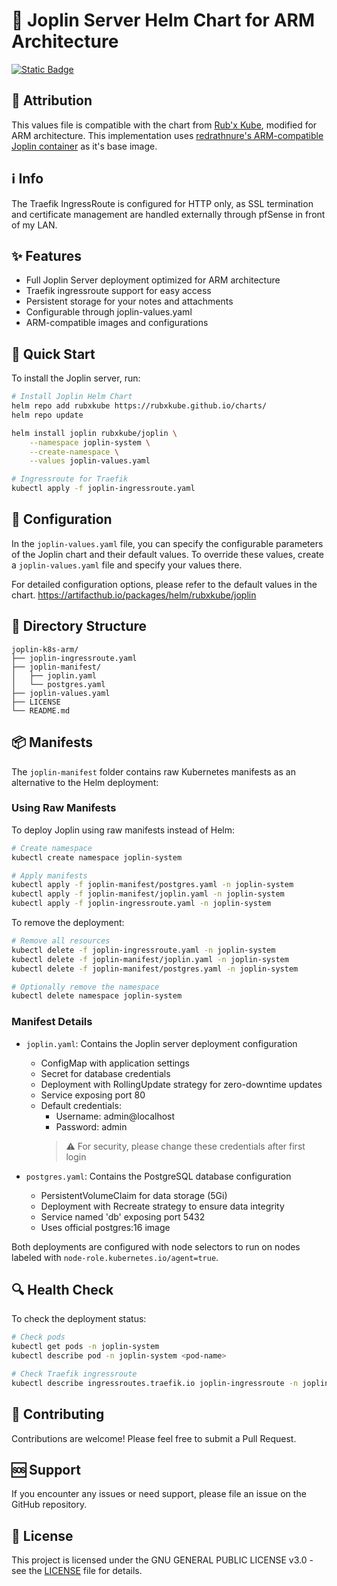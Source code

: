 # 💾 Joplin Server Helm Chart for ARM Architecture

[![Static Badge](https://img.shields.io/badge/Helm-Chart-white?style=flat&logo=helm&logoColor=white&logoSize=auto&labelColor=black)](https://helm.sh/)

## 🙏 Attribution

This values file is compatible with the chart from [Rub'x Kube](https://artifacthub.io/packages/helm/rubxkube/joplin), modified for ARM architecture. This implementation uses [redrathnure's ARM-compatible Joplin container](https://hub.docker.com/r/redrathnure/joplin) as it's base image.

## ℹ️ Info

The Traefik IngressRoute is configured for HTTP only, as SSL termination and certificate management are handled externally through pfSense in front of my LAN.

## ✨ Features

- Full Joplin Server deployment optimized for ARM architecture
- Traefik ingressroute support for easy access
- Persistent storage for your notes and attachments
- Configurable through joplin-values.yaml
- ARM-compatible images and configurations

## 🚀 Quick Start

To install the Joplin server, run:

```bash
# Install Joplin Helm Chart
helm repo add rubxkube https://rubxkube.github.io/charts/
helm repo update

helm install joplin rubxkube/joplin \
    --namespace joplin-system \
    --create-namespace \
    --values joplin-values.yaml

# Ingressroute for Traefik
kubectl apply -f joplin-ingressroute.yaml
```

## 🔧 Configuration

In the `joplin-values.yaml` file, you can specify the configurable parameters of the Joplin chart and their default values. To override these values, create a `joplin-values.yaml` file and specify your values there.

For detailed configuration options, please refer to the default values in the chart.
https://artifacthub.io/packages/helm/rubxkube/joplin

## 📝 Directory Structure

```
joplin-k8s-arm/
├── joplin-ingressroute.yaml
├── joplin-manifest/
│   ├── joplin.yaml
│   └── postgres.yaml
├── joplin-values.yaml
├── LICENSE
└── README.md
```

## 📦 Manifests

The `joplin-manifest` folder contains raw Kubernetes manifests as an alternative to the Helm deployment:

### Using Raw Manifests

To deploy Joplin using raw manifests instead of Helm:

```bash
# Create namespace
kubectl create namespace joplin-system

# Apply manifests
kubectl apply -f joplin-manifest/postgres.yaml -n joplin-system
kubectl apply -f joplin-manifest/joplin.yaml -n joplin-system
kubectl apply -f joplin-ingressroute.yaml -n joplin-system
```

To remove the deployment:

```bash
# Remove all resources
kubectl delete -f joplin-ingressroute.yaml -n joplin-system
kubectl delete -f joplin-manifest/joplin.yaml -n joplin-system
kubectl delete -f joplin-manifest/postgres.yaml -n joplin-system

# Optionally remove the namespace
kubectl delete namespace joplin-system
```

### Manifest Details

- `joplin.yaml`: Contains the Joplin server deployment configuration
  - ConfigMap with application settings
  - Secret for database credentials
  - Deployment with RollingUpdate strategy for zero-downtime updates
  - Service exposing port 80
  - Default credentials:
    - Username: admin@localhost
    - Password: admin
    > ⚠️ For security, please change these credentials after first login

- `postgres.yaml`: Contains the PostgreSQL database configuration
  - PersistentVolumeClaim for data storage (5Gi)
  - Deployment with Recreate strategy to ensure data integrity
  - Service named 'db' exposing port 5432
  - Uses official postgres:16 image

Both deployments are configured with node selectors to run on nodes labeled with `node-role.kubernetes.io/agent=true`.

## 🔍 Health Check

To check the deployment status:

```bash
# Check pods
kubectl get pods -n joplin-system
kubectl describe pod -n joplin-system <pod-name>

# Check Traefik ingressroute
kubectl describe ingressroutes.traefik.io joplin-ingressroute -n joplin-system
```

## 🤝 Contributing

Contributions are welcome! Please feel free to submit a Pull Request.

## 🆘 Support

If you encounter any issues or need support, please file an issue on the GitHub repository.

## 📄 License

This project is licensed under the GNU GENERAL PUBLIC LICENSE v3.0 - see the [LICENSE](LICENSE) file for details.
